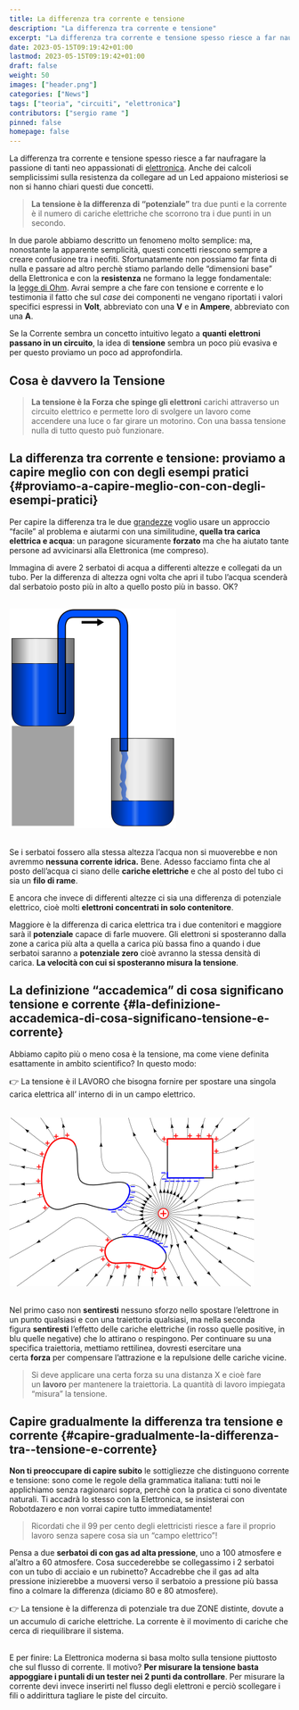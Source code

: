 ```yaml
---
title: La differenza tra corrente e tensione
description: "La differenza tra corrente e tensione"
excerpt: "La differenza tra corrente e tensione spesso riesce a far naufragare la passione di tanti neo appassionati di elettronica. Anche dei calcoli semplicissimi sulla resistenza da collegare ad un Led appaiono misteriosi se non si hanno chiari questi due concetti..."
date: 2023-05-15T09:19:42+01:00
lastmod: 2023-05-15T09:19:42+01:00
draft: false
weight: 50
images: ["header.png"]
categories: ["News"]
tags: ["teoria", "circuiti", "elettronica"]
contributors: ["sergio rame "]
pinned: false
homepage: false
---
```

La differenza tra corrente e tensione spesso riesce a far naufragare la passione di tanti neo appassionati di [elettronica][1]. Anche dei calcoli semplicissimi sulla resistenza da collegare ad un Led appaiono misteriosi se non si hanno chiari questi due concetti.

> **La tensione è la differenza di “potenziale”** tra due punti e la corrente è il numero di cariche elettriche che scorrono tra i due punti in un secondo.

In due parole abbiamo descritto un fenomeno molto semplice: ma, nonostante la apparente semplicità, questi concetti riescono sempre a creare confusione tra i neofiti. Sfortunatamente non possiamo far finta di nulla e passare ad altro perchè stiamo parlando delle “dimensioni base” della Elettronica e con la **resistenza** ne formano la legge fondamentale: la [legge di Ohm][2]. Avrai sempre a che fare con tensione e corrente e lo testimonia il fatto che sul _case_ dei componenti ne vengano riportati i valori specifici espressi in **Volt**, abbreviato con una **V** e in **Ampere**, abbreviato con una **A**.

Se la Corrente sembra un concetto intuitivo legato a **quanti** **elettroni passano in un circuito**, la idea di **tensione** sembra un poco più evasiva e per questo proviamo un poco ad approfondirla.

## Cosa è davvero la Tensione

> **La tensione è la Forza che spinge gli elettroni** carichi attraverso un circuito elettrico e permette loro di svolgere un lavoro come accendere una luce o far girare un motorino. Con una bassa tensione nulla di tutto questo può funzionare.

## La differenza tra corrente e tensione: proviamo a capire meglio con con degli esempi pratici {#proviamo-a-capire-meglio-con-con-degli-esempi-pratici}

Per capire la differenza tra le due [grandezze][6] voglio usare un approccio “facile” al problema e aiutarmi con una similitudine, **quella tra carica elettrica e acqua**: un paragone sicuramente **forzato** ma che ha aiutato tante persone ad avvicinarsi alla Elettronica (me compreso).

Immagina di avere 2 serbatoi di acqua a differenti altezze e collegati da un tubo. Per la differenza di altezza ogni volta che apri il tubo l’acqua scenderà dal serbatoio posto più in alto a quello posto più in basso. OK?

<br>

<img decoding="async" loading="lazy" class="aligncenter" src="images/101.png" alt="la differenza tra corrente e tensione - esempio 1" width="300" height="394" /> 

<br>
<br>

Se i serbatoi fossero alla stessa altezza l’acqua non si muoverebbe e non avremmo **nessuna corrente idrica.** Bene. Adesso facciamo finta che al posto dell’acqua ci siano delle **cariche elettriche** e che al posto del tubo ci sia un **filo di rame**.

E ancora che invece di differenti altezze ci sia una differenza di potenziale elettrico, cioè molti **elettroni concentrati in solo contenitore**.

Maggiore è la differenza di carica elettrica tra i due contenitori e maggiore sarà il **potenziale** capace di farle muovere. Gli elettroni si sposteranno dalla zone a carica più alta a quella a carica più bassa fino a quando i due serbatoi saranno a **potenziale zero** cioè avranno la stessa densità di carica. **La velocità con cui si sposteranno misura la tensione**.

## La definizione “accademica” di cosa significano tensione e corrente {#la-definizione-accademica-di-cosa-significano-tensione-e-corrente}

Abbiamo capito più o meno cosa è la tensione, ma come viene definita esattamente in ambito scientifico? In questo modo:

<div class="alert alert-doks d-flexflex-shrink-1" role="alert"> 👉 
La tensione è il LAVORO che bisogna fornire per spostare una singola carica elettrica all&#8217; interno di in un campo elettrico.
</div>

<br>
<br>

<img decoding="async" loading="lazy" class="aligncenter" src="images/102.png" alt="la differenza tra corrente e tensione - esempio 2 " width="440" height="302" /> 

<br>
<br>

Nel primo caso non **sentiresti** nessuno sforzo nello spostare l’elettrone in un punto qualsiasi e con una traiettoria qualsiasi, ma nella seconda figura **sentiresti** l’effetto delle cariche elettriche (in rosso quelle positive, in blu quelle negative) che lo attirano o respingono. Per continuare su una specifica traiettoria, mettiamo rettilinea, dovresti esercitare una certa **forza** per compensare l’attrazione e la repulsione delle cariche vicine.

> Si deve applicare una certa forza su una distanza X e cioè fare un **lavoro** per mantenere la traiettoria. La quantità di lavoro impiegata “misura” la tensione.

## Capire gradualmente la differenza tra tensione e corrente {#capire-gradualmente-la-differenza-tra--tensione-e-corrente}

**Non ti preoccupare di capire subito** le sottigliezze che distinguono corrente e tensione: sono come le regole della grammatica italiana: tutti noi le applichiamo senza ragionarci sopra, perchè con la pratica ci sono diventate naturali. Ti accadrà lo stesso con la Elettronica, se insisterai con Robotdazero e non vorrai capire tutto immediatamente!

> Ricordati che il 99 per cento degli elettricisti riesce a fare il proprio lavoro senza sapere cosa sia un “campo elettrico”!

Pensa a due **serbatoi di con gas ad alta pressione**, uno a 100 atmosfere e al’altro a 60 atmosfere. Cosa succederebbe se collegassimo i 2 serbatoi con un tubo di acciaio e un rubinetto? Accadrebbe che il gas ad alta pressione inizierebbe a muoversi verso il serbatoio a pressione più bassa fino a colmare la differenza (diciamo 80 e 80 atmosfere).

<div class="alert alert-doks d-flexflex-shrink-1" role="alert"> 👉 
La tensione è la differenza di potenziale tra due ZONE distinte, dovute a un accumulo di cariche elettriche. La corrente è il movimento di cariche che cerca di riequilibrare il sistema.
</div>

<br>

E per finire: La Elettronica moderna si basa molto sulla tensione piuttosto che sul flusso di corrente. Il motivo? **Per misurare la tensione basta appoggiare i puntali di un tester nei 2 punti da controllare**. Per misurare la corrente devi invece inserirti nel flusso degli elettroni e perciò scollegare i fili o addirittura tagliare le piste del circuito.

 [1]: https://www.robotdazero.it/standard/elettronica/
 [2]: https://it.wikipedia.org/wiki/Legge_di_Ohm
 [3]: https://www.robotdazero.it/blog/la-guida-definitiva-per-scegliere-il-tuo-arduino/
 [4]: https://www.robotdazero.it/blog/come-leggere-la-temperatura-ambientale-con-arduino/
 [5]: https://www.robotdazero.it/blog/pilotare-un-motore-elettrico-con-arduino/
 [6]: https://it.wikipedia.org/wiki/Grandezza_fisica
